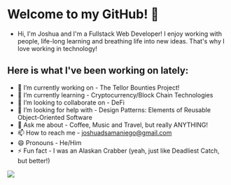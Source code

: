 # Welcome to my GitHub! 👋

- Hi, I'm Joshua and I'm a Fullstack Web Developer! I enjoy working with people, life-long learning 
and breathing life into new ideas. That's why I love working in technology!

## Here is what I've been working on lately:

- 🔭 I’m currently working on - The Tellor Bounties Project!
- 🌱 I’m currently learning - Cryptocurrency/Block Chain Technologies
- 👯 I’m looking to collaborate on - DeFi
- 🤔 I’m looking for help with - Design Patterns: Elements of Reusable Object-Oriented Software
- 💬 Ask me about - Coffee, Music and Travel, but really ANYTHING!
- 📫 How to reach me - joshuadsamaniego@gmail.com 
- 😄 Pronouns - He/Him
- ⚡ Fun fact - I was an Alaskan Crabber (yeah, just like Deadliest Catch, but better!)



<a href="https://github.com/joshuasamaniego">
  <img src="https://github-readme-stats.vercel.app/api?username=joshuasamaniego&show_icons=true&hide_border=true&theme=tokyonight" />
</a>
